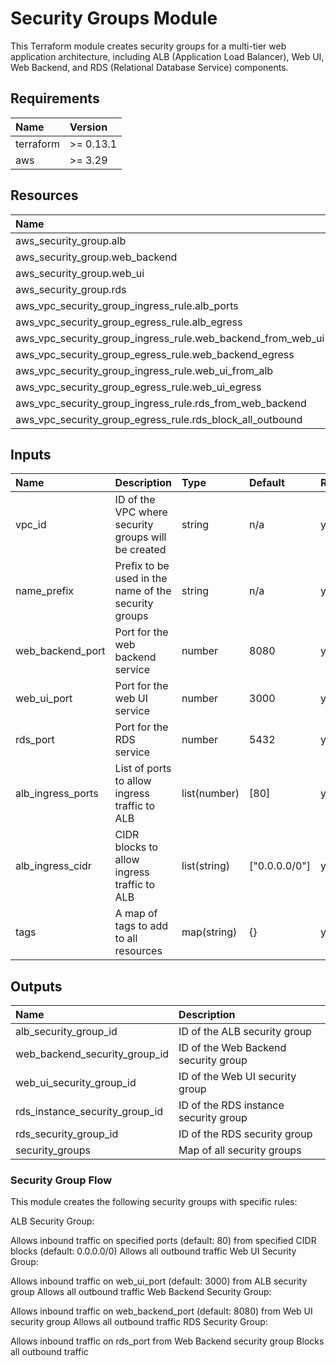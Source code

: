 # Security Groups Module
This Terraform module creates security groups for a multi-tier web application architecture, including ALB (Application Load Balancer), Web UI, Web Backend, and RDS (Relational Database Service) components.

## Requirements

| Name | Version |
| :-- | :-- |
| terraform | >= 0.13.1 |
| aws | >= 3.29 |

## Resources

| Name | Type |
| :-- | :-- |
| aws_security_group.alb | resource |
| aws_security_group.web_backend | resource |
| aws_security_group.web_ui | resource |
| aws_security_group.rds | resource |
| aws_vpc_security_group_ingress_rule.alb_ports | resource |
| aws_vpc_security_group_egress_rule.alb_egress | resource |
| aws_vpc_security_group_ingress_rule.web_backend_from_web_ui | resource |
| aws_vpc_security_group_egress_rule.web_backend_egress | resource |
| aws_vpc_security_group_ingress_rule.web_ui_from_alb | resource |
| aws_vpc_security_group_egress_rule.web_ui_egress | resource |
| aws_vpc_security_group_ingress_rule.rds_from_web_backend | resource |
| aws_vpc_security_group_egress_rule.rds_block_all_outbound | resource |

## Inputs

| Name | Description | Type | Default | Required |
| :-- | :-- | :-- | :-- | :-- |
| vpc_id | ID of the VPC where security groups will be created | string | n/a | yes |
| name_prefix | Prefix to be used in the name of the security groups | string | n/a | yes |
| web_backend_port | Port for the web backend service | number | 8080 | yes |
| web_ui_port | Port for the web UI service | number | 3000 | yes |
| rds_port | Port for the RDS service | number | 5432 | yes |
| alb_ingress_ports | List of ports to allow ingress traffic to ALB | list(number) | [80] | yes |
| alb_ingress_cidr | CIDR blocks to allow ingress traffic to ALB | list(string) | ["0.0.0.0/0"] | yes |
| tags | A map of tags to add to all resources | map(string) | {} | yes |

## Outputs

| Name | Description |
| :-- | :-- |
| alb_security_group_id | ID of the ALB security group |
| web_backend_security_group_id | ID of the Web Backend security group |
| web_ui_security_group_id | ID of the Web UI security group |
| rds_instance_security_group_id | ID of the RDS instance security group |
| rds_security_group_id | ID of the RDS security group |
| security_groups | Map of all security groups |

### Security Group Flow
This module creates the following security groups with specific rules:

ALB Security Group:

Allows inbound traffic on specified ports (default: 80) from specified CIDR blocks (default: 0.0.0.0/0)
Allows all outbound traffic
Web UI Security Group:

Allows inbound traffic on web_ui_port (default: 3000) from ALB security group
Allows all outbound traffic
Web Backend Security Group:

Allows inbound traffic on web_backend_port (default: 8080) from Web UI security group
Allows all outbound traffic
RDS Security Group:

Allows inbound traffic on rds_port from Web Backend security group
Blocks all outbound traffic